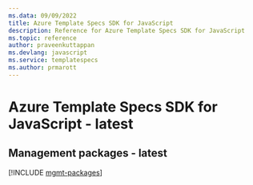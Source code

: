 ```yaml
---
ms.data: 09/09/2022
title: Azure Template Specs SDK for JavaScript
description: Reference for Azure Template Specs SDK for JavaScript
ms.topic: reference
author: praveenkuttappan
ms.devlang: javascript
ms.service: templatespecs
ms.author: prmarott
---
```

# Azure Template Specs SDK for JavaScript - latest

## Management packages - latest
[!INCLUDE [mgmt-packages](template-specs-mgmt-index.md)]